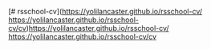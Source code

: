 [# rsschool-cv](https://yolilancaster.github.io/rsschool-cv/ https://yolilancaster.github.io/rsschool-cv/cv)https://yolilancaster.github.io/rsschool-cv/ https://yolilancaster.github.io/rsschool-cv/cv
